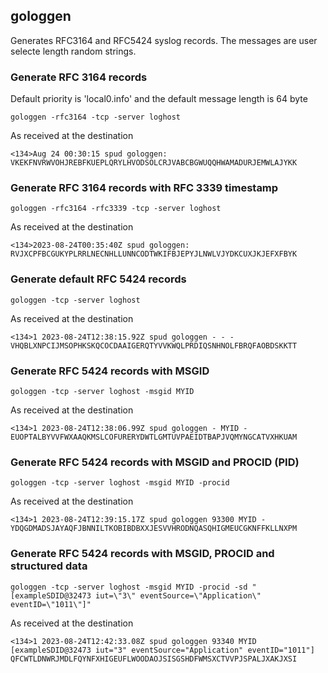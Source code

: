 ## gologgen

Generates RFC3164 and RFC5424 syslog records.  The messages are user selecte length random strings.


### Generate RFC 3164 records

Default priority is 'local0.info' and the default message length is 64 byte

    gologgen -rfc3164 -tcp -server loghost

As received at the destination

    <134>Aug 24 00:30:15 spud gologgen: VKEKFNVRWVOHJREBFKUEPLQRYLHVODSOLCRJVABCBGWUQQHWAMADURJEMWLAJYKK

### Generate RFC 3164 records with RFC 3339 timestamp

    gologgen -rfc3164 -rfc3339 -tcp -server loghost

As received at the destination

    <134>2023-08-24T00:35:40Z spud gologgen: RVJXCPFBCGUKYPLRRLNECNHLLUNNCODTWKIFBJEPYJLNWLVJYDKCUXJKJEFXFBYK

### Generate default RFC 5424 records

    gologgen -tcp -server loghost

As received at the destination

    <134>1 2023-08-24T12:38:15.92Z spud gologgen - - - VHQBLXNPCIJMSOPHKSKQCOCDAAIGERQTYVVKWQLPRDIQSNHNOLFBRQFAOBDSKKTT

### Generate RFC 5424 records with MSGID

    gologgen -tcp -server loghost -msgid MYID

As received at the destination

    <134>1 2023-08-24T12:38:06.99Z spud gologgen - MYID - EUOPTALBYVVFWXAAQKMSLCOFURERYDWTLGMTUVPAEIDTBAPJVQMYNGCATVXHKUAM

### Generate RFC 5424 records with MSGID and PROCID (PID)

    gologgen -tcp -server loghost -msgid MYID -procid

As received at the destination

    <134>1 2023-08-24T12:39:15.17Z spud gologgen 93300 MYID - YDQGDMADSJAYAQFJBNNILTKOBIBDBXXJESVVHRODNQASQHIGMEUCGKNFFKLLNXPM

### Generate RFC 5424 records with MSGID, PROCID and structured data

    gologgen -tcp -server loghost -msgid MYID -procid -sd "[exampleSDID@32473 iut=\"3\" eventSource=\"Application\" eventID=\"1011\"]"

As received at the destination

    <134>1 2023-08-24T12:42:33.08Z spud gologgen 93340 MYID [exampleSDID@32473 iut="3" eventSource="Application" eventID="1011"] QFCWTLDNWRJMDLFQYNFXHIGEUFLWOODAOJSISGSHDFWMSXCTVVPJSPALJXAKJXSI
